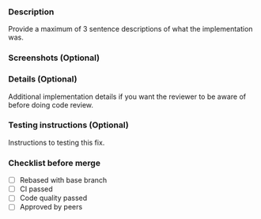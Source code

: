 ### Description
Provide a maximum of 3 sentence descriptions of what the implementation was.

### Screenshots (Optional)

### Details (Optional)
Additional implementation details if you want the reviewer to be aware of before doing code review.

### Testing instructions (Optional)
Instructions to testing this fix.

### Checklist before merge
- [ ] Rebased with base branch
- [ ] CI passed
- [ ] Code quality passed
- [ ] Approved by peers
